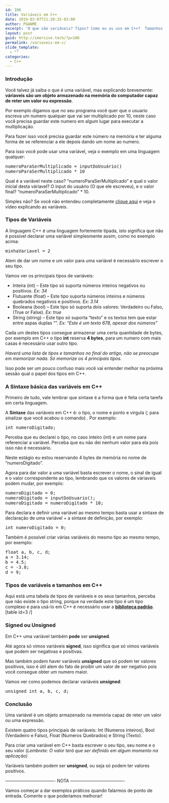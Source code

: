 ```yaml
---
id: 106
title: Variáveis em C++
date: 2019-03-07T21:20:32-03:00
author: PGANME
excerpt: 'O que são variáveis? Tipos? Como eu as uso em C++?  Tamanhos e mais...'
layout: post
guid: http://imersive.tech/?p=106
permalink: /variaveis-em-c/
slide_template:
  - ""
categories:
  - C++
---
```

### Introdução

Você talvez já saiba o que é uma variável, mas explicando brevemente: **váriaveis são um objeto armazenado na memória do computador capaz de reter um valor ou expressão**.

Por exemplo digamos que no seu programa você quer que o usuario escreva um numero qualquer que vai ser multiplicado por 10, neste caso você precisa guardar este numero em algum lugar para executar a multiplicação.

Para fazer isso você precisa guardar este número na memória e ter alguma forma de se referenciar a ele depois dando um nome ao numero.

Para isso você pode usar uma variável, veja o exemplo em uma linguagem qualquer:

<pre class="brush: python; title: ; notranslate" title="">numeroParaSerMultiplicado = inputDoUsuário()
numeroParaSerMultiplicado * 10
</pre>

Qual é a variável neste caso? &#8220;numeroParaSerMultiplicado&#8221; e qual o valor inicial desta váriavel? O input do usuário (O que ele escreveu), e o valor final? &#8220;numeroParaSerMultiplicado&#8221; * 10. 

Simples não? Se você não entendeu completamente [clique aqui](https://www.devmedia.com.br/programacao-o-que-e-uma-variavel/38475) e veja o vídeo explicando as variáveis.

### Tipos de Variáveis

A linguagem C++ é uma linguagem fortemente tipada, isto significa que não é possível declarar uma variável simplesmente assim, como no exemplo acima:

<pre class="brush: python; gutter: false; title: ; notranslate" title="">minhaVariavel = 2
</pre>

Alem de dar um nome e um valor para uma variável é necessário escrever o seu tipo.

Vamos ver os principais tipos de variáveis:

  * Inteira (int) &#8211; Este tipo só suporta números inteiros negativos ou positivos. _Ex: 34_
  * Flutuante (float) &#8211; Este tipo suporta números inteiros e números quebrados negativos e positivos. _Ex: 3.14_
  * Booleana (bool) &#8211; Este tipo só suporta dois valores: Verdadeiro ou Falso, (True or False). _Ex: true_
  * String (string) &#8211; Este tipo só suporta &#8220;texto&#8221; e os textos tem que estar entre aspas duplas &#8220;&#8221;. _Ex: &#8220;Este é um texto 678, apesar dos números&#8221;_

Cada um destes tipos consegue armazenar uma certa quantidade de bytes, por exemplo em C++ o tipo **int** reserva **4 bytes**, para um numero com mais casas é necessário usar outro tipo.

_Haverá uma lista de tipos e tamanhos no final do artigo, não se preocupe em memorizar nada. Só memorize os 4 principais tipos._

Isso pode ser um pouco confuso mais você vai entender melhor na próxima sessão qual o papel dos tipos em C++.

### A Sintaxe básica das variáveis em C++

Primeiro de tudo, vale lembrar que sintaxe é a forma que é feita certa tarefa em certa linguagem.

A **Sintaxe** das variáveis em C++ é: o tipo, o nome e ponto e virgula (; para sinalizar que você acabou o comando) . Por exemplo:

<pre class="brush: cpp; title: ; notranslate" title="">int numeroDigitado;
</pre>

Perceba que eu declarei o tipo, no caso inteiro (int) e um nome para referenciar a variável. Perceba que eu não dei nenhum valor para ela pois isso não é necessário. 

Neste estágio eu estou reservando 4 bytes de memória no nome de &#8220;numeroDigitado&#8221;.

Agora para dar valor a uma variável basta escrever o nome, o sinal de igual e o valor correspondente ao tipo, lembrando que os valores de váriaveis podem mudar, por exemplo:

<pre class="brush: cpp; title: ; notranslate" title="">numeroDigitado = 0;
numeroDigitado = inputDoUsuario();
numeroDigitado = numeroDigitado * 10;
</pre>

Para declara e definir uma variável ao mesmo tempo basta usar a sintaxe de declaração de uma variável + a sintaxe de definição, por exemplo:

<pre class="brush: cpp; title: ; notranslate" title="">int numeroDigitado = 0;
</pre>

Também é possível criar várias variáveis do mesmo tipo ao mesmo tempo, por exemplo:

<pre class="brush: cpp; title: ; notranslate" title="">float a, b, c, d;
a = 3.14;
b = 4.5;
c = -3.8;
d = 9;
</pre>

### Tipos de variáveis e tamanhos em C++

Aqui está uma tabela de tipos de variáveis e os seus tamanhos, perceba que não existe o tipo string, porque na verdade este tipo é um tipo complexo e para usá-lo em C++ é necessário usar a [**biblioteca padrão**](http://imersive.tech/cpp-a-linguagem/#std-library). [table id=3 /] 

### Signed ou Unsigned

Em C++ uma variável também **pode** ser **unsigned**.

Até agora só vimos variáveis **signed**, isso significa que só vimos variáveis que podem ser negativas e positivas.

Mas também podem haver variáveis **unsigned** que só podem ter valores positivos, isso é útil alem do fato de proibir um valor de ser negativo pois você consegue obter um numero maior.

Vamos ver como podemos declarar variáveis **unsigned**:

<pre class="brush: cpp; title: ; notranslate" title="">unsigned int a, b, c, d;
</pre>

### Conclusão

Uma variável é um objeto armazenado na memória capaz de reter um valor ou uma expressão.

Existem quatro tipos principais de variáveis: Int (Numeros inteiros), Bool (Verdadeiro e Falso), Float (Numeros Quebrados) e String (Texto).

Para criar uma variável em C++ basta escrever o seu tipo, seu nome e o seu valor (_Lembrete: O valor terá que ser definido em algum momento na aplicação)_

Variáveis também podem ser **unsigned**, ou seja só podem ter valores positivos.

&#8212;&#8212;&#8212;&#8212;&#8212;&#8212;&#8212;&#8212;&#8212;&#8212;&#8212;- NOTA &#8212;&#8212;&#8212;&#8212;&#8212;&#8212;&#8212;&#8212;&#8212;&#8212;&#8212;&#8212;-

Vamos começar a dar exemplos práticos quando falarmos de ponto de entrada. Comente o que poderíamos melhorar!